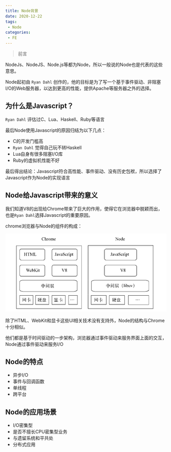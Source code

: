 ```yaml
---
title: Node背景
date: 2020-12-22
tags:
 - Node
categories: 
 - FE
---
```


> 前言

NodeJs、NodeJS、Node.js等都为Node，所以一般说的Node也是代表的这些意思。

Node起初由 `Ryan Dahl`  创作的，他的目标是为了写一个基于事件驱动、非阻塞I/O的Web服务器，以达到更高的性能，提供Apache等服务器之外的选择。

## 为什么是Javascript？

`Ryan Dahl` 评估过C、Lua、Haskell、Ruby等语言

最后Node使用Javascript的原因归结为以下几点：

+ C的开发门槛高
+ `Ryan Dahl` 觉得自己玩不转Haskell
+ Lua自身有很多阻塞I/O库
+ Ruby的虚拟机性能不好

最后得出结论：Javascript符合高性能、事件驱动、没有历史包袱，所以选择了Javascript作为Node的实现语言

## Node给Javascript带来的意义

我们知道V8的出现给Chrome带来了巨大的作用，使得它在浏览器中脱颖而出，也是`Ryan Dahl`选择Javascript的重要原因。

chrome浏览器与Node的组件的构成：

![](./img/image-20201223144410733.png)

除了HTML、WebKit和显卡这些UI相关技术没有支持外，Node的结构与Chrome十分相似。

他们都是基于时间驱动的一步架构，浏览器通过事件驱动来服务界面上面的交互，Node通过事件驱动来服务I/O

## Node的特点

+ 异步I/O
+ 事件与回调函数
+ 单线程
+ 跨平台

## Node的应用场景

+ I/O密集型
+ 是否不擅长CPU密集型业务
+ 与遗留系统和平共处
+ 分布式应用